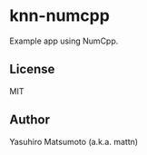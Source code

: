 # knn-numcpp

Example app using NumCpp.

## License

MIT

## Author

Yasuhiro Matsumoto (a.k.a. mattn)

